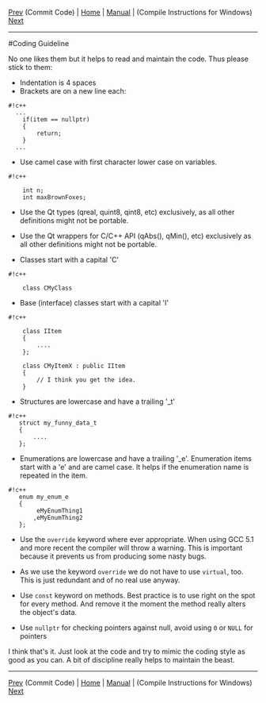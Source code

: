 [Prev](DeveloperCommitCode) (Commit Code) | [Home](Home) | [Manual](DocMain) | (Compile Instructions for Windows) [Next](BuildWindowsVisualStudio)
- - -

#Coding Guideline

No one likes them but it helps to read and maintain the code. Thus please stick to them:

* Indentation is 4 spaces
* Brackets are on a new line each:
 
```
#!c++
  ...
    if(item == nullptr)
    {
        return;
    }
  ...
```
* Use camel case with first character lower case on variables.

```
#!c++

    int n;
    int maxBrownFoxes;
```

* Use the Qt types (qreal, quint8, qint8, etc) exclusively, as all other definitions might not be portable.

* Use the Qt wrappers for C/C++ API (qAbs(), qMin(), etc) exclusively as all other definitions might not be portable.

* Classes start with a capital 'C'

```
#!c++

    class CMyClass
```
* Base (interface) classes start with a capital 'I'

```
#!c++

    class IItem
    {
        ....
    };

    class CMyItemX : public IItem
    {
        // I think you get the idea.
    }
```

* Structures are lowercase and have a trailing '_t'

```
#!c++
   struct my_funny_data_t
   {
       ....
   };
```

* Enumerations are lowercase and have a trailing '_e'. Enumeration items start with a 'e' and are camel case. It helps if the enumeration name is repeated in the item.
```
#!c++
   enum my_enum_e
   {
        eMyEnumThing1
       ,eMyEnumThing2
   };
```

* Use the `override` keyword where ever appropriate. When using GCC 5.1 and more recent the compiler will throw a warning. This is important because it prevents us from producing some nasty bugs.

* As we use the keyword `override` we do not have to use `virtual`, too. This is just redundant and of no real use anyway.

* Use `const` keyword on methods. Best practice is to use right on the spot for every method. And remove it the moment the method really alters the object's data.

* Use `nullptr` for checking pointers against null, avoid using `0` or `NULL` for pointers

I think that's it. Just look at the code and try to mimic the coding style as good as you can. A bit of discipline really helps to maintain the beast.




- - -
[Prev](DeveloperCommitCode) (Commit Code) | [Home](Home) | [Manual](DocMain) | (Compile Instructions for Windows) [Next](BuildWindowsVisualStudio)
